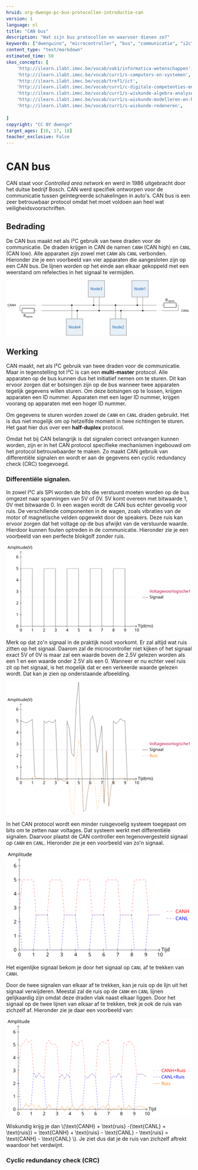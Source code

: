 ```yaml
---
hruid: org-dwengo-pc-bus-protocollen-introductie-can
version: 1
language: nl
title: "CAN bus"
description: "Wat zijn bus protocollen en waarvoor dienen ze?"
keywords: ["dwenguino", "microcontroller", "bus", "communicatie", "i2c", "spi", "uart", "can"]
content_type: "text/markdown"
estimated_time: 50
skos_concepts: [
    'http://ilearn.ilabt.imec.be/vocab/vak1/informatica-wetenschappen', 
    'http://ilearn.ilabt.imec.be/vocab/curr1/s-computers-en-systemen',
    'http://ilearn.ilabt.imec.be/vocab/tref1/ict',
    'http://ilearn.ilabt.imec.be/vocab/curr1/c-digitale-competenties-en-mediawijsheid',
    'http://ilearn.ilabt.imec.be/vocab/curr1/s-wiskunde-algebra-analyse',
    'http://ilearn.ilabt.imec.be/vocab/curr1/s-wiskunde-modelleren-en-heuristiek',
    'http://ilearn.ilabt.imec.be/vocab/curr1/s-wiskunde-redeneren',

]
copyright: "CC BY dwengo"
target_ages: [16, 17, 18]
teacher_exclusive: False
---
```


# CAN bus

CAN staat voor *Controlled area network* en werd in 1986 uitgebracht door het duitse bedrijf Bosch. CAN werd specifiek ontworpen voor de communicatie tussen geïntegreerde schakelingen in auto's. CAN bus is een zeer betrouwbaar protocol omdat het moet voldoen aan heel wat veiligheidsvoorschriften. 

## Bedrading

De CAN bus maakt net als I²C gebruik van twee draden voor de communicatie. De draden krijgen in CAN de namen <code class="lang-cpp">CANH</code> (CAN high) en <code class="lang-cpp">CANL</code> (CAN low). Alle apparaten zijn zowel met <code class="lang-cpp">CANH</code> als <code class="lang-cpp">CANL</code> verbonden.  Hieronder zie je een voorbeeld van vier apparaten die aangesloten zijn op een CAN bus. De lijnen worden op het einde aan elkaar gekoppeld met een weerstand om refelecties in het signaal te vermijden.

![Can bus voorbeeld](images/can.svg)

## Werking

CAN maakt, net als I²C gebruik van twee draden voor de communicatie. Maar in tegenstelling tot I²C is can een **multi-master** protocol. Alle apparaten op de bus kunnen dus het initiatief nemen om te sturen. Dit kan ervoor zorgen dat er botsingen zijn op de bus wanneer twee apparaten tegelijk gegevens willen sturen. Om deze botsingen op te lossen, krijgen apparaten een ID nummer. Apparaten met een lager ID nummer, krijgen voorang op apparaten met een hoger ID nummer.

Om gegevens te sturen worden zowel de <code class="lang-cpp">CANH</code> en <code class="lang-cpp">CANL</code> draden gebruikt. Het is dus niet mogelijk om op hetzelfde moment in twee richtingen te sturen. Het gaat hier dus over een **half-duplex** protocol. 

Omdat het bij CAN belangrijk is dat signalen correct ontvangen kunnen worden, zijn er in het CAN protocol specifieke mechanismen ingebouwd om het protocol betrouwbaarder te maken. Zo maakt CAN gebruik van differentiële signalen en wordt er aan de gegevens een cyclic redundancy check (CRC) toegevoegd. 

### Differentiële signalen.

In zowel I²C als SPI worden de bits die verstuurd moeten worden op de bus omgezet naar spanningen van 5V of 0V. 5V komt overeen met bitwaarde 1, 0V met bitwaarde 0. In een wagen wordt de CAN bus echter gevoelig voor ruis. De verschillende componenten in de wagen, zoals vibraties van de motor of magnetische velden opgewekt door de speakers. Deze ruis kan ervoor zorgen dat het voltage op de bus afwijkt van de verstuurde waarde. Hierdoor kunnen fouten optreden in de communicatie. Hieronder zie je een voorbeeld van een perfecte blokgolf zonder ruis.

![Gewone blokgolf](images/square_wave.svg)

Merk op dat zo'n signaal in de praktijk nooit voorkomt. Er zal altijd wat ruis zitten op het signaal. Daarom zal de microcontroller niet kijken of het signaal exact 5V of 0V is maar zal een waarde boven de 2.5V gelezen worden als een 1 en een waarde onder 2.5V als een 0. Wanneer er nu echter veel ruis zit op het signaal, is het mogelijk dat er een verkeerde waarde gelezen wordt. Dat kan je zien op onderstaande afbeelding.

![Blokgolf met ruis](images/square_noise.svg)


In het CAN protocol wordt een minder ruisgevoelig systeem toegepast om bits om te zetten naar voltages. Dat systeem werkt met differentiële signalen. Daarvoor plaatst de CAN controller een tegenovergesteld signaal op <code class="lang-cpp">CANH</code> en <code class="lang-cpp">CANL</code>. Hieronder zie je een voorbeeld van zo'n signaal. 

![Differentieel signaal CAN bus](images/no_noise.svg)

Het eigenlijke signaal bekom je door het signaal op <code class="lang-cpp">CANL</code> af te trekken van <code class="lang-cpp">CANH</code>.

Door de twee signalen van elkaar af te trekken, kan je ruis op de lijn uit het signaal verwijderen. Meestal zal de ruis op de <code class="lang-cpp">CANH</code> en <code class="lang-cpp">CANL</code> lijnen gelijkaardig zijn omdat deze draden vlak naast elkaar liggen. Door het signaal op de twee lijnen van elkaar af te trekken, trek je ook de ruis van zichzelf af. Hieronder zie je daar een voorbeeld van:

![Ruis op differentieel signaal](images/noise.svg)

Wiskundig krijg je dan \\(\text{CANH} + \text{ruis} -(\text{CANL} + \text{ruis}) = \text{CANH} + \text{ruis} - \text{CANL} - \text{ruis} = \text{CANH} - \text{CANL}  \\). Je ziet dus dat je de ruis van zichzelf aftrekt waardoor het verdwijnt. 

### Cyclic redundancy check (CRC)

